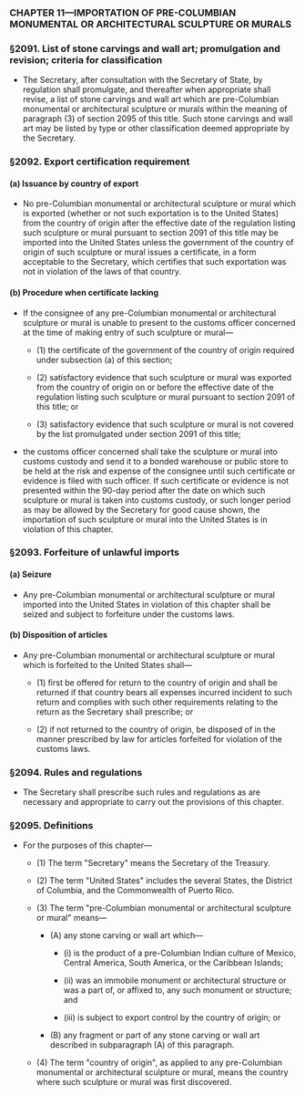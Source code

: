 ### **CHAPTER 11—IMPORTATION OF PRE-COLUMBIAN MONUMENTAL OR ARCHITECTURAL SCULPTURE OR MURALS**

### §2091. List of stone carvings and wall art; promulgation and revision; criteria for classification
* The Secretary, after consultation with the Secretary of State, by regulation shall promulgate, and thereafter when appropriate shall revise, a list of stone carvings and wall art which are pre-Columbian monumental or architectural sculpture or murals within the meaning of paragraph (3) of section 2095 of this title. Such stone carvings and wall art may be listed by type or other classification deemed appropriate by the Secretary.

### §2092. Export certification requirement
#### (a) Issuance by country of export
* No pre-Columbian monumental or architectural sculpture or mural which is exported (whether or not such exportation is to the United States) from the country of origin after the effective date of the regulation listing such sculpture or mural pursuant to section 2091 of this title may be imported into the United States unless the government of the country of origin of such sculpture or mural issues a certificate, in a form acceptable to the Secretary, which certifies that such exportation was not in violation of the laws of that country.

#### (b) Procedure when certificate lacking
* If the consignee of any pre-Columbian monumental or architectural sculpture or mural is unable to present to the customs officer concerned at the time of making entry of such sculpture or mural—

  * (1) the certificate of the government of the country of origin required under subsection (a) of this section;

  * (2) satisfactory evidence that such sculpture or mural was exported from the country of origin on or before the effective date of the regulation listing such sculpture or mural pursuant to section 2091 of this title; or

  * (3) satisfactory evidence that such sculpture or mural is not covered by the list promulgated under section 2091 of this title;


* the customs officer concerned shall take the sculpture or mural into customs custody and send it to a bonded warehouse or public store to be held at the risk and expense of the consignee until such certificate or evidence is filed with such officer. If such certificate or evidence is not presented within the 90-day period after the date on which such sculpture or mural is taken into customs custody, or such longer period as may be allowed by the Secretary for good cause shown, the importation of such sculpture or mural into the United States is in violation of this chapter.

### §2093. Forfeiture of unlawful imports
#### (a) Seizure
* Any pre-Columbian monumental or architectural sculpture or mural imported into the United States in violation of this chapter shall be seized and subject to forfeiture under the customs laws.

#### (b) Disposition of articles
* Any pre-Columbian monumental or architectural sculpture or mural which is forfeited to the United States shall—

  * (1) first be offered for return to the country of origin and shall be returned if that country bears all expenses incurred incident to such return and complies with such other requirements relating to the return as the Secretary shall prescribe; or

  * (2) if not returned to the country of origin, be disposed of in the manner prescribed by law for articles forfeited for violation of the customs laws.

### §2094. Rules and regulations
* The Secretary shall prescribe such rules and regulations as are necessary and appropriate to carry out the provisions of this chapter.

### §2095. Definitions
* For the purposes of this chapter—

  * (1) The term "Secretary" means the Secretary of the Treasury.

  * (2) The term "United States" includes the several States, the District of Columbia, and the Commonwealth of Puerto Rico.

  * (3) The term "pre-Columbian monumental or architectural sculpture or mural" means—

    * (A) any stone carving or wall art which—

      * (i) is the product of a pre-Columbian Indian culture of Mexico, Central America, South America, or the Caribbean Islands;

      * (ii) was an immobile monument or architectural structure or was a part of, or affixed to, any such monument or structure; and

      * (iii) is subject to export control by the country of origin; or


    * (B) any fragment or part of any stone carving or wall art described in subparagraph (A) of this paragraph.


  * (4) The term "country of origin", as applied to any pre-Columbian monumental or architectural sculpture or mural, means the country where such sculpture or mural was first discovered.